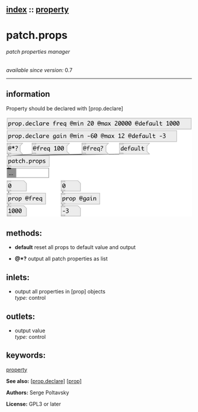 [index](index.html) :: [property](category_property.html)
---

# patch.props

###### patch properties manager

*available since version:* 0.7

---


## information
Property should be declared with [prop.declare]


[![example](../examples/img/patch.props.jpg)](../examples/pd/patch.props.pd)





## methods:

* **default**
reset all props to default value and output<br>

* **@*?**
output all patch properties as list<br>






## inlets:

* output all properties in [prop] objects<br>
_type:_ control



## outlets:

* output value<br>
_type:_ control



## keywords:

[property](keywords/property.html)



**See also:**
[\[prop.declare\]](prop.declare.html)
[\[prop\]](prop.html)




**Authors:** Serge Poltavsky




**License:** GPL3 or later






